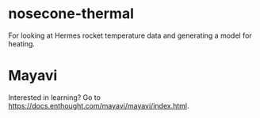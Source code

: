 # nosecone-thermal

For looking at Hermes rocket temperature data and generating a model for heating.

# Mayavi

Interested in learning? Go to https://docs.enthought.com/mayavi/mayavi/index.html.


